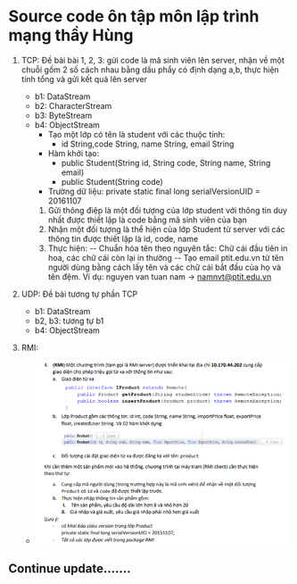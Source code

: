# Source code ôn tập môn lập trình mạng thầy Hùng
1. TCP:
Đề bài bài 1, 2, 3: gửi code là mã sinh viên lên server, nhận về một chuỗi gốm 2 số cách nhau bằng dấu phẩy có định dạng a,b, thực hiện tính tổng và gửi kết quả lên server
    * b1: DataStream 
    * b2: CharacterStream
    * b3: ByteStream
    * b4: ObjectStream
        - Tạo một lớp có tên là student với các thuộc tính:
            * id String,code String, name String, email String
        - Hàm khởi tạo:
            * public Student(String id, String code, String name, String email)
            * public Student(String code)
        - Trường dữ liệu: private static final long serialVersionUID = 20161107
        1. Gửi thông điệp là một đối tượng của lớp student với thông tin duy nhất được thiết lập là code bằng mã sinh viên của bạn
        2. Nhận một đối tượng là thể hiện của lớp Student từ server với các thông tin được thiết lập là id, code, name
        3. Thực hiện:
        -- Chuẩn hóa tên theo nguyên tắc: Chữ cái đầu tiên in hoa, các chữ cái còn lại in thường
        -- Tạo email ptit.edu.vn từ tên người dùng bằng cách lấy tên và các chữ cái bắt đầu của họ và tên đệm. Ví dụ: nguyen van tuan nam -> namnvt@ptit.edu.vn
2. UDP:
Đề bài tương tự phần TCP
    * b1: DataStream
    * b2, b3: tương tự b1
    * b4: ObjectStream
	
3. RMI:
	* ![Đề bài RMI](Images/DeBaiRMI.png)
 
## Continue update.......


